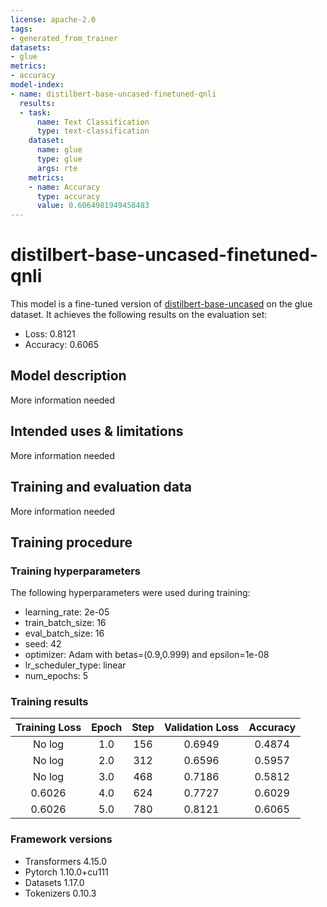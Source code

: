 ```yaml
---
license: apache-2.0
tags:
- generated_from_trainer
datasets:
- glue
metrics:
- accuracy
model-index:
- name: distilbert-base-uncased-finetuned-qnli
  results:
  - task:
      name: Text Classification
      type: text-classification
    dataset:
      name: glue
      type: glue
      args: rte
    metrics:
    - name: Accuracy
      type: accuracy
      value: 0.6064981949458483
---
```


<!-- This model card has been generated automatically according to the information the Trainer had access to. You
should probably proofread and complete it, then remove this comment. -->

# distilbert-base-uncased-finetuned-qnli

This model is a fine-tuned version of [distilbert-base-uncased](https://huggingface.co/distilbert-base-uncased) on the glue dataset.
It achieves the following results on the evaluation set:
- Loss: 0.8121
- Accuracy: 0.6065

## Model description

More information needed

## Intended uses & limitations

More information needed

## Training and evaluation data

More information needed

## Training procedure

### Training hyperparameters

The following hyperparameters were used during training:
- learning_rate: 2e-05
- train_batch_size: 16
- eval_batch_size: 16
- seed: 42
- optimizer: Adam with betas=(0.9,0.999) and epsilon=1e-08
- lr_scheduler_type: linear
- num_epochs: 5

### Training results

| Training Loss | Epoch | Step | Validation Loss | Accuracy |
|:-------------:|:-----:|:----:|:---------------:|:--------:|
| No log        | 1.0   | 156  | 0.6949          | 0.4874   |
| No log        | 2.0   | 312  | 0.6596          | 0.5957   |
| No log        | 3.0   | 468  | 0.7186          | 0.5812   |
| 0.6026        | 4.0   | 624  | 0.7727          | 0.6029   |
| 0.6026        | 5.0   | 780  | 0.8121          | 0.6065   |


### Framework versions

- Transformers 4.15.0
- Pytorch 1.10.0+cu111
- Datasets 1.17.0
- Tokenizers 0.10.3
